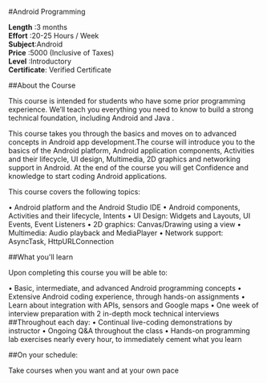 #Android Programming

**Length** :3 months<br>
**Effort** :20-25 Hours / Week<br>
**Subject**:Android<br>
**Price** :5000 (Inclusive of Taxes)<br>
**Level** :Introductory<br>
**Certificate**: Verified Certificate 

##About the Course
<p>This course is intended for students who have some prior programming experience. We’ll teach you everything you need to know to build a strong technical foundation, including Android and Java . </p>
<p>This course takes you through the basics and moves on to advanced concepts in Android app development.The course will introduce you to the basics of the Android platform, Android application components, Activities and their lifecycle, UI design, Multimedia, 2D graphics and networking support in Android. At the end of the course you will get Confidence and knowledge to start coding Android applications.</p>
<p>This course covers the following topics:</p>
	•	Android platform and the Android Studio IDE
	•	Android components, Activities and their lifecycle, Intents
	•	UI Design: Widgets and Layouts, UI Events, Event Listeners
	•	2D graphics: Canvas/Drawing using a view
	•	Multimedia: Audio playback and MediaPlayer
	•	Network support: AsyncTask, HttpURLConnection

##What you'll learn
<p>Upon completing this course you will be able to:</p>
	•	Basic, intermediate, and advanced Android programming concepts
	•	Extensive Android coding experience, through hands-on assignments
	•	Learn about integration with APIs, sensors and Google maps
	•	One week of interview preparation with 2 in-depth mock technical interviews
##Throughout each day:
	•	Continual live-coding demonstrations by instructor
	•	Ongoing Q&A throughout the class
	•	Hands-on programming lab exercises nearly every hour, to immediately cement what you learn

##On your schedule:
<p>Take courses when you want and at your own pace</p>


